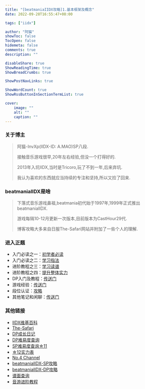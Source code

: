 ```yaml
---
title: "[beatmaniaIIDX攻略]1.基本框架及概念"
date: 2022-09-28T16:55:47+08:00

tags: ["iidx"]

author: "阿猫"
showToc: false
TocOpen: false
hidemeta: false
comments: true
description: ""

disableShare: true
ShowReadingTime: true
ShowBreadCrumbs: true

ShowPostNavLinks: true

ShowWordCount: true
ShowRssButtonInSectionTermList: true

cover:
    image: ""
    alt: ""
    caption: ""
---
```

### 关于博主
> 阿猫-InvXp(IIDX-ID: A.MAO)SP八段.
>
> 接触音乐游戏很早,20年左右经验,但没一个打得好的.
>
> 2013年入坑IIDX,当时是Tricoro,玩了不到一年,后来弃坑.
>
> 我认为喜欢的东西就应当持续的专注和坚持,所以又捡了回来.

### beatmaniaIIDX是啥
> 下落式音乐游戏鼻祖,beatmania初代始于1997年,1999年正式推出beatmaniaIIDX.
>
> 游戏每隔10-12月更新一次版本,目前版本为CastHour29代.
>
> 博客攻略大多来自日服The-Safari网站并附加了一些个人的理解.

### 进入正题
* 入门必读之一：[初学者必读]()
* 入门必读之二：[学习指法]()
* 进阶教程之三：[学习读谱]()
* 进阶教程之四：[提升整体实力]()
* DP入门及教程：[传送门]()
* 游戏经验：[传送门]()
* 段位认证：[攻略]()
* 其他笔记和闲聊：[传送门]()

### 其他链接
* [IIDX维基百科](https://zh.moegirl.org.cn/Beatmania_IIDX)
* [The-Safari](http://the-safari.com/)
* [DP成长日记](https://silent.hatenadiary.com/)
* [DP难易度查询](https://zasa.sakura.ne.jp/dp/rank.php)
* [SP难易度查询☆11](https://w.atwiki.jp/bemani2sp11/)
* [☆12实力表](https://sp12.iidx.app/recommends)
* [No.4 Channel](https://no4channel.xyz/)
* [beatmaniaIIDX-SP攻略](https://w.atwiki.jp/bemani2sp/)
* [beatmaniaIIDX-DP攻略](https://w.atwiki.jp/bemani2dp/)
* [谱面查询](https://textage.cc/)
* [音游进阶教程](https://w.atwiki.jp/otogeshiyouze/)
